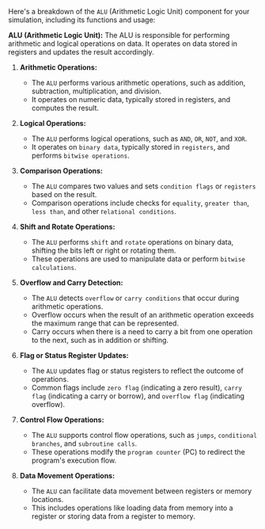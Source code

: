 Here's a breakdown of the `ALU` (Arithmetic Logic Unit) component for your simulation, including its functions and usage:

**ALU (Arithmetic Logic Unit):**
The ALU is responsible for performing arithmetic and logical operations on data. It operates on data stored in registers and updates the result accordingly.

1. **Arithmetic Operations:**
   - The `ALU` performs various arithmetic operations, such as addition, subtraction, multiplication, and division.
   - It operates on numeric data, typically stored in registers, and computes the result.

2. **Logical Operations:**
   - The `ALU` performs logical operations, such as `AND`, `OR`, `NOT`, and `XOR`.
   - It operates on `binary data`, typically stored in `registers`, and performs `bitwise operations`.

3. **Comparison Operations:**
   - The `ALU` compares two values and sets `condition flags` or `registers` based on the result.
   - Comparison operations include checks for `equality`, `greater than`, `less than`, and other r`elational conditions`.

4. **Shift and Rotate Operations:**
   - The `ALU` performs `shift` and `rotate` operations on binary data, shifting the bits left or right or rotating them.
   - These operations are used to manipulate data or perform `bitwise calculations`.

5. **Overflow and Carry Detection:**
   - The `ALU` detects `overflow` or `carry conditions` that occur during arithmetic operations.
   - Overflow occurs when the result of an arithmetic operation exceeds the maximum range that can be represented.
   - Carry occurs when there is a need to carry a bit from one operation to the next, such as in addition or shifting.

6. **Flag or Status Register Updates:**
   - The `ALU` updates flag or status registers to reflect the outcome of operations.
   - Common flags include `zero flag` (indicating a zero result), `carry flag` (indicating a carry or borrow), and `overflow flag` (indicating overflow).

7. **Control Flow Operations:**
   - The `ALU` supports control flow operations, such as `jumps`, `conditional branches`, and `subroutine calls`.
   - These operations modify the `program counter` (PC) to redirect the program's execution flow.

8. **Data Movement Operations:**
   - The `ALU` can facilitate data movement between registers or memory locations.
   - This includes operations like loading data from memory into a register or storing data from a register to memory.

